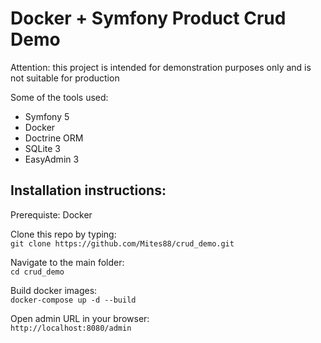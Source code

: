 # Docker + Symfony Product Crud Demo
Attention: this project is intended for demonstration purposes only and is not suitable for production

Some of the tools used:
- Symfony 5
- Docker
- Doctrine ORM
- SQLite 3
- EasyAdmin 3

## Installation instructions:

Prerequiste: Docker

Clone this repo by typing:  
``git clone https://github.com/Mites88/crud_demo.git``

Navigate to the main folder:  
``cd crud_demo``

Build docker images:  
``docker-compose up -d --build``  

Open admin URL in your browser:  
``http://localhost:8080/admin``